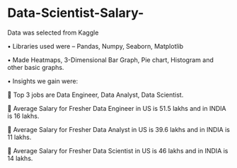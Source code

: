 # Data-Scientist-Salary-

Data was selected from Kaggle

•	Libraries used were – Pandas, Numpy, Seaborn, Matplotlib

•	Made Heatmaps, 3-Dimensional Bar Graph, Pie chart, Histogram and other basic graphs.

•	Insights we gain were:

	Top 3 jobs are Data Engineer, Data Analyst, Data Scientist.

	Average Salary for Fresher Data Engineer in US is 51.5 lakhs and in INDIA is 16 lakhs.

	Average Salary for Fresher Data Analyst in US is 39.6 lakhs and in INDIA is 11 lakhs.

	Average Salary for Fresher Data Scientist in US is 46 lakhs and in INDIA is 14 lakhs.
